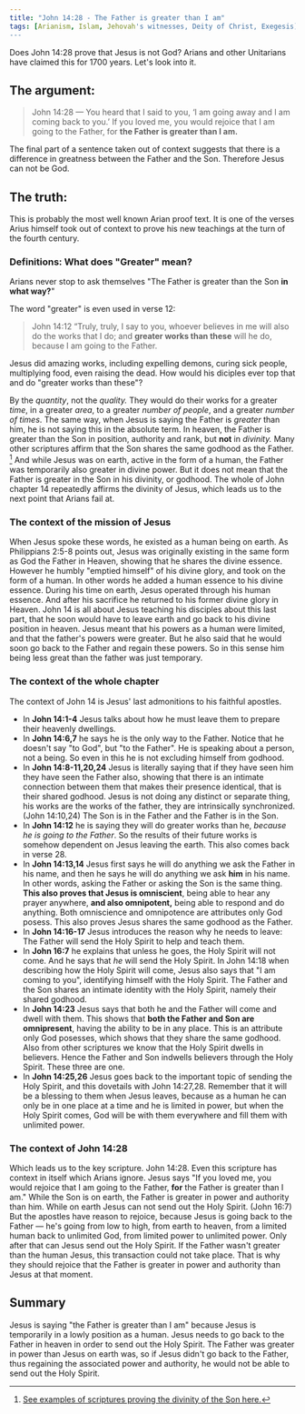 ```yaml
---
title: "John 14:28 - The Father is greater than I am"
tags: [Arianism, Islam, Jehovah's witnesses, Deity of Christ, Exegesis]
---
```


Does John 14:28 prove that Jesus is not God? Arians and other Unitarians have claimed this for 1700 years. Let's look into it.

## The argument:

> John 14:28 — You heard that I said to you, ‘I am going away and I am coming back to you.’ If you loved me, you would rejoice that I am going to the Father, for **the Father is greater than I am.**

The final part of a sentence taken out of context suggests that there is a difference in greatness between the Father and the Son. Therefore Jesus can not be God.

## The truth:

This is probably the most well known Arian proof text. It is one of the verses Arius himself took out of context to prove his new teachings at the turn of the fourth century.

### Definitions: What does "Greater" mean?

Arians never stop to ask themselves "The Father is greater than the Son **in what way?**" 

The word "greater" is even used in verse 12:

> John 14:12 “Truly, truly, I say to you, whoever believes in me will also do the works that I do; and **greater works than these** will he do, because I am going to the Father.

Jesus did amazing works, including expelling demons, curing sick people, multiplying food, even raising the dead. How would his diciples ever top that and do "greater works than these"?

By the _quantity_, not the _quality._ They would do their works for a greater *time*, in a greater *area*, to a greater *number of people*, and a greater *number of times*. The same way, when Jesus is saying the Father is _greater_ than him, he is not saying this in the absolute term. In heaven, the Father is greater than the Son in position, authority and rank, but **not** in _divinity._ Many other scriptures affirm that the Son shares the same godhood as the Father. [^list]  And while Jesus was on earth, active in the form of a human, the Father was temporarily also greater in divine power. But it does not mean that the Father is greater in the Son in his divinity, or godhood. The whole of John chapter 14 repeatedly affirms the divinity of Jesus, which leads us to the next point that Arians fail at.

### The context of the mission of Jesus

When Jesus spoke these words, he existed as a human being on earth. As Philippians 2:5-8 points out, Jesus was originally existing in the same form as God the Father in Heaven, showing that he shares the divine essence. However he humbly "emptied himself" of his divine glory, and took on the form of a human. In other words he added a human essence to his divine essence. During his time on earth, Jesus operated through his human essence. And after his sacrifice he returned to his former divine glory in Heaven. John 14 is all about Jesus teaching his disciples about this last part, that he soon would have to leave earth and go back to his divine position in heaven. Jesus meant that his powers as a human were limited, and that the father's powers were greater. But he also said that he would soon go back to the Father and regain these powers. So in this sense him being less great than the father was just temporary.

### The context of the whole chapter

The context of John 14 is Jesus' last admonitions to his faithful apostles. 
- In **John 14:1-4** Jesus talks about how he must leave them to prepare their heavenly dwellings. 
- In **John 14:6,7** he says he is the only way to the Father. Notice that he doesn't say "to God", but "to the Father". He is speaking about a person, not a being. So even in this he is not excluding himself from godhood. 
- In **John 14:8-11,20,24** Jesus is literally saying that if they have seen him they have seen the Father also, showing that there is an intimate connection between them that makes their presence identical, that is their shared godhood. Jesus is not doing any distinct or separate thing, his works are the works of the father, they are intrinsically synchronized. (John 14:10,24) The Son is in the Father and the Father is in the Son. 
- In **John 14:12** he is saying they will do greater works than he, _because he is going to the Father_. So the results of their future works is somehow dependent on Jesus leaving the earth. This also comes back in verse 28. 
- In **John 14:13,14** Jesus first says he will do anything we ask the Father in his name, and then he says he will do anything we ask **him** in his name. In other words, asking the Father or asking the Son is the same thing. **This also proves that Jesus is omniscient**, being able to hear any prayer anywhere, **and also omnipotent,** being able to respond and do anything. Both omniscience and omnipotence are attributes only God posess. This also proves Jesus shares the same godhood as the Father. 
- In **John 14:16-17** Jesus introduces the reason why he needs to leave: The Father will send the Holy Spirit to help and teach them. 
- In **John 16:7** he explains that unless he goes, the Holy Spirit will not come. And he says that _he_ will send the Holy Spirit. In John 14:18 when describing how the Holy Spirit will come, Jesus also says that "I am coming to you", identifying himself with the Holy Spirit. The Father and the Son shares an intimate identity with the Holy Spirit, namely their shared godhood. 
- In **John 14:23** Jesus says that both he and the Father will come and dwell with them. This shows that **both the Father and Son are omnipresent**, having the ability to be in any place. This is an attribute only God posesses, which shows that they share the same godhood. Also from other scriptures we know that the Holy Spirit dwells in believers. Hence the Father and Son indwells believers through the Holy Spirit. These three are one. 
- In **John 14:25,26** Jesus goes back to the important topic of sending the Holy Spirit, and this dovetails with John 14:27,28\. Remember that it will be a blessing to them when Jesus leaves, because as a human he can only be in one place at a time and he is limited in power, but when the Holy Spirit comes, God will be with them everywhere and fill them with unlimited power.

### The context of John 14:28

Which leads us to the key scripture. John 14:28\. Even this scripture has context in itself which Arians ignore. Jesus says "If you loved me, you would rejoice that I am going to the Father, **for** the Father is greater than I am." While the Son is on earth, the Father is greater in power and authority than him. While on earth Jesus can not send out the Holy Spirit. (John 16:7) But the apostles have reason to rejoice, because Jesus is going back to the Father — he's going from low to high, from earth to heaven, from a limited human back to unlimited God, from limited power to unlimited power. Only after that can Jesus send out the Holy Spirit. If the Father wasn't greater than the human Jesus, this transaction could not take place. That is why they should rejoice that the Father is greater in power and authority than Jesus at that moment.

## Summary

Jesus is saying "the Father is greater than I am" because Jesus is temporarily in a lowly position as a human. Jesus needs to go back to the Father in heaven in order to send out the Holy Spirit. The Father was greater in power than Jesus on earth was, so if Jesus didn't go back to the Father, thus regaining the associated power and authority, he would not be able to send out the Holy Spirit.

[^list]: [See examples of scriptures proving the divinity of the Son here.](https://thyreon.com/list-of-scriptures-proving-the-deity-of-christ/)
